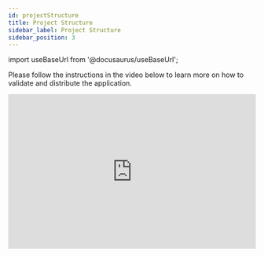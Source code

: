 ```yaml
---
id: projectStructure
title: Project Structure
sidebar_label: Project Structure
sidebar_position: 3
---
```


import useBaseUrl from '@docusaurus/useBaseUrl';

Please follow the instructions in the video below to learn more on how to validate and distribute the application.

<iframe width="100%" height="315" src="https://www.youtube.com/embed/-dXAiKjxkUk" frameborder="0" allow="accelerometer; autoplay; clipboard-write; encrypted-media; gyroscope; picture-in-picture" allowFullScreen></iframe>